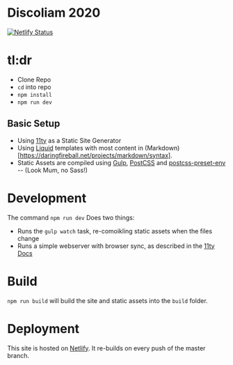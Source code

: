# Discoliam 2020

[![Netlify Status](https://api.netlify.com/api/v1/badges/13032138-655b-496e-9a94-7aef4a220f0d/deploy-status)](https://app.netlify.com/sites/discoliam2020/deploys)

# tl:dr
- Clone Repo
- `cd` into repo
- `npm install`
- `npm run dev`

## Basic Setup
- Using [11ty](https://www.11ty.dev/) as a Static Site Generator
- Using [Liquid](https://shopify.github.io/liquid/) templates with most content in (Markdown)[https://daringfireball.net/projects/markdown/syntax].
- Static Assets are compiled using [Gulp](https://gulpjs.com/), [PostCSS](https://postcss.org/) and [postcss-preset-env](https://preset-env.cssdb.org/)
-- (Look Mum, no Sass!)

# Development
The command `npm run dev` Does two things:
- Runs the `gulp watch` task, re-comoikling static assets when the files change
- Runs a simple webserver with browser sync, as described in the [11ty Docs](https://www.11ty.dev/docs/usage/#re-run-eleventy-when-you-save)

# Build
`npm run build` will build the site and static assets into the `build` folder.
# Deployment
This site is hosted on [Netlify](https://netlify.com). It re-builds on every push of the master branch.